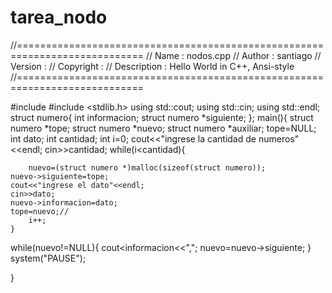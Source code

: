 # tarea_nodo
//============================================================================
// Name        : nodos.cpp
// Author      : santiago
// Version     :
// Copyright   : 
// Description : Hello World in C++, Ansi-style
//============================================================================

#include <iostream>
#include <stdlib.h>
using std::cout;
using std::cin;
using std::endl;
struct numero{
	int informacion;
	struct numero *siguiente;
};
main(){
	struct numero *tope;
	struct numero *nuevo;
	struct numero *auxiliar;
	tope=NULL;
	int dato;
	int cantidad;
	int i=0;
	cout<<"ingrese la cantidad de numeros"<<endl;
	cin>>cantidad;
	while(i<cantidad){

		nuevo=(struct numero *)malloc(sizeof(struct numero));
	nuevo->siguiente=tope;
	cout<<"ingrese el dato"<<endl;
	cin>>dato;
	nuevo->informacion=dato;
	tope=nuevo;//
		i++;
	}
while(nuevo!=NULL){
	cout<<nuevo->informacion<<",";
	nuevo=nuevo->siguiente;
}
system("PAUSE");

}
